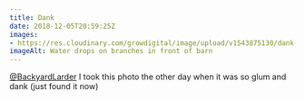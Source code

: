 ```yaml
---
title: Dank
date: 2018-12-05T20:59:25Z
images: 
- https://res.cloudinary.com/growdigital/image/upload/v1543875130/dank-E8D9441D.jpg
imageAlt: Water drops on branches in front of barn
---
```


[@BackyardLarder](https://mobile.twitter.com/backyardlarder) I took this photo the other day when it was so glum and dank (just found it now)
